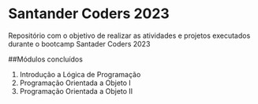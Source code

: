 # Santander Coders 2023

<p>Repositório com o objetivo de realizar as atividades e projetos executados durante o bootcamp Santader Coders 2023</p>

##Módulos concluídos
1. Introdução a Lógica de Programação
2. Programação Orientada a Objeto I
3. Programação Orientada a Objeto II

